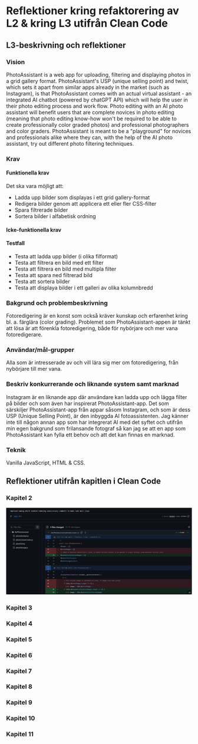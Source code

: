 # Reflektioner kring refaktorering av L2 & kring L3 utifrån Clean Code

## L3-beskrivning och reflektioner

### Vision

PhotoAssistant is a web app for uploading, filtering and displaying photos in a grid gallery format. PhotoAssistant's USP (unique selling point) and twist, which sets it apart from similar apps already in the market (such as Instagram), is that PhotoAssistant comes with an actual virtual assistant - an integrated AI chatbot (powered by chatGPT API) which will help the user in their photo editing process and work flow. Photo editing with an AI photo assistant will benefit users that are complete novices in photo editing (meaning that photo editing know-how won't be required to be able to create professionally color graded photos) and professional photographers and color graders. PhotoAssistant is meant to be a "playground" for novices and professionals alike where they can, with the help of the AI photo assistant, try out different photo filtering techniques.

### Krav

#### Funktionella krav

Det ska vara möjligt att:

* Ladda upp bilder som displayas i ett grid gallery-format
* Redigera bilder genom att applicera ett eller fler CSS-filter
* Spara filtrerade bilder
* Sortera bilder i alfabetisk ordning

#### Icke-funktionella krav

#### Testfall

* Testa att ladda upp bilder (i olika filformat)
* Testa att filtrera en bild med ett filter
* Testa att filtrera en bild med multipla filter
* Testa att spara ned filtrerad bild
* Testa att sortera bilder
* Testa att displaya bilder i ett galleri av olika kolumnbredd

### Bakgrund och problembeskrivning

Fotoredigering är en konst som också kräver kunskap och erfarenhet kring bl. a. färglära (color grading). Problemet som PhotoAssistant-appen är tänkt att lösa är att förenkla fotoredigering, både för nybörjare och mer vana fotoredigerare.

### Användar/mål-grupper

Alla som är intresserade av och vill lära sig mer om fotoredigering, från nybörjare till mer vana.

### Beskriv konkurrerande och liknande system samt marknad

Instagram är en liknande app där användare kan ladda upp och lägga filter på bilder och som även har inspirerat PhotoAssistant-app. Det som särskiljer PhotoAssistant-app från appar såsom Instagram, och som är dess USP (Unique Selling Point), är den inbyggda AI fotoassistenten. Jag känner inte till någon annan app som har integrerat AI med det syftet och utifrån min egen bakgrund som frilansande fotograf så kan jag se att en app som PhotoAssistant kan fylla ett behov och att det kan finnas en marknad.

### Teknik

Vanilla JavaScript, HTML & CSS.

## Reflektioner utifrån kapitlen i Clean Code

### Kapitel 2

![Intention-revealing naming example](./imageExamples/Naming%20and%20comments%20refactoring%20example.png)

### Kapitel 3

### Kapitel 4

### Kapitel 5

### Kapitel 6

### Kapitel 7

### Kapitel 8

### Kapitel 9

### Kapitel 10

### Kapitel 11
